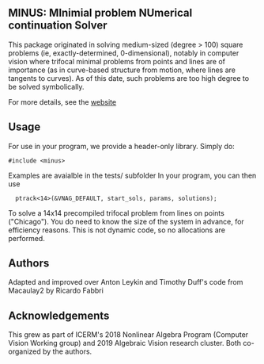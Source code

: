<!--<img src="vxd-logo.gif" width="215" height="84" /> -->


## MINUS: MInimial problem NUmerical continuation Solver
This package originated in solving medium-sized  (degree > 100) square problems
(ie, exactly-determined, 0-dimensional), notably in computer vision where
trifocal minimal problems from points and lines are of importance (as in
curve-based structure from motion, where lines are tangents to curves).
As of this date, such problems are too high degree to be solved symbolically.
 
For more details, see the
[website](http://multiview-3d-drawings.sourceforge.net)

## Usage
For use in your program, we provide a header-only library.
Simply do:
```
#include <minus>
```

Examples are avaialble in the tests/ subfolder
In your program, you can then use

```
  ptrack<14>(&VNAG_DEFAULT, start_sols, params, solutions);

```
To solve a 14x14 precompiled trifocal problem from lines on points ("Chicago").
You do need to know the size of the system in advance, for efficiency reasons.
This is not dynamic code, so no allocations are performed.


## Authors

Adapted and improved over Anton Leykin and Timothy Duff's code from Macaulay2 by
Ricardo Fabbri

## Acknowledgements
This grew as part of ICERM's 2018 Nonlinear Algebra Program (Computer Vision
Working group) and 2019 Algebraic Vision research cluster. Both co-organized by
the authors.
